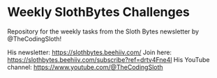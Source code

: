 # Weekly SlothBytes Challenges

Repository for the weekly tasks from the Sloth Bytes newsletter by @TheCodingSloth!

His newsletter: <https://slothbytes.beehiiv.com/>
Join here: <https://slothbytes.beehiiv.com/subscribe?ref=drtv4Fne4l>
His YouTube channel: <https://www.youtube.com/@TheCodingSloth>
